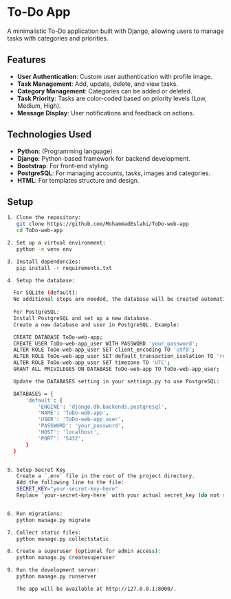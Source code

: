 # To-Do App

A minimalistic To-Do application built with Django, allowing users to manage tasks with categories and priorities.

## Features

- **User Authentication**: Custom user authentication with profile image.
- **Task Management**: Add, update, delete, and view tasks.
- **Category Management**: Categories can be added or deleted.
- **Task Priority**: Tasks are color-coded based on priority levels (Low, Medium, High).
- **Message Display**: User notifications and feedback on actions.

## Technologies Used

- **Python**: (Programming language)
- **Django**: Python-based framework for backend development.
- **Bootstrap**: For front-end styling.
- **PostgreSQL**: For managing accounts, tasks, images and categories.
- **HTML**: For templates structure and design.

## Setup

```bash
1. Clone the repository:
   git clone https://github.com/MohammadEslahi/ToDo-web-app
   cd ToDo-web-app

2. Set up a virtual environment:
   python -m venv env

3. Install dependencies: 
   pip install -r requirements.txt

4. Setup the database:

  For SQLite (default):
  No additional steps are needed, the database will be created automatically when you run migrations.
  
  For PostgreSQL:
  Install PostgreSQL and set up a new database.
  Create a new database and user in PostgreSQL. Example:

  CREATE DATABASE ToDo-web-app;
  CREATE USER ToDo-web-app_user WITH PASSWORD 'your_password';
  ALTER ROLE ToDo-web-app_user SET client_encoding TO 'utf8';
  ALTER ROLE ToDo-web-app_user SET default_transaction_isolation TO 'read committed';
  ALTER ROLE ToDo-web-app_user SET timezone TO 'UTC';
  GRANT ALL PRIVILEGES ON DATABASE ToDo-web-app TO ToDo-web-app_user;

  Update the DATABASES setting in your settings.py to use PostgreSQL:

  DATABASES = {
      'default': {
          'ENGINE': 'django.db.backends.postgresql',
          'NAME': 'ToDo-web-app',
          'USER': 'ToDo-web-app_user',
          'PASSWORD': 'your_password',
          'HOST': 'localhost',
          'PORT': '5432',
      }
  }


5. Setup Secret Key
   Create a `.env` file in the root of the project directory.
   Add the following line to the file:
   SECRET_KEY="your-secret-key-here"
   Replace `your-secret-key-here` with your actual secret_key (do not share this file).


6. Run migrations:
   python manage.py migrate

7. Collect static files:
   python manage.py collectstatic

8. Create a superuser (optional for admin access):
   python manage.py createsuperuser

9. Run the development server:
   python manage.py runserver

   The app will be available at http://127.0.0.1:8000/.
